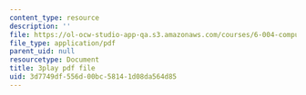 ```yaml
---
content_type: resource
description: ''
file: https://ol-ocw-studio-app-qa.s3.amazonaws.com/courses/6-004-computation-structures-spring-2017/3d7749df556d00bc58141d08da564d85_3KJeK-UUADA.pdf
file_type: application/pdf
parent_uid: null
resourcetype: Document
title: 3play pdf file
uid: 3d7749df-556d-00bc-5814-1d08da564d85
---
```

